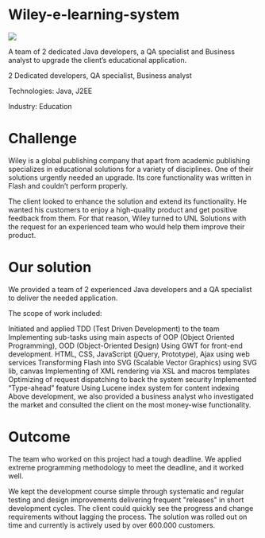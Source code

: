 # Wiley-e-learning-system
<img src="https://unl.solutions/sites/default/files/2017-11/bookstore_1.jpg">

A team of 2 dedicated Java developers, a QA specialist and Business analyst to upgrade the client’s educational application.

2 Dedicated developers, QA specialist, Business analyst

Technologies: Java, J2EE

Industry: Education

# Challenge
Wiley is a global publishing company that apart from academic publishing specializes in educational solutions for a variety of disciplines. One of their solutions urgently needed an upgrade. Its core functionality was written in Flash and couldn’t perform properly.

The client looked to enhance the solution and extend its functionality. He wanted his customers to enjoy a high-quality product and get positive feedback from them. For that reason, Wiley turned to UNL Solutions with the request for an experienced team who would help them improve their product.

# Our solution
We provided a team of 2 experienced Java developers and a QA specialist to deliver the needed application.

The scope of work included:

Initiated and applied TDD (Test Driven Development) to the team
Implementing sub-tasks using main aspects of OOP (Object Oriented Programming), OOD (Object-Oriented Design)
Using GWT for front-end development. HTML, CSS, JavaScript (jQuery, Prototype), Ajax using web services
Transforming Flash into SVG (Scalable Vector Graphics) using SVG lib, canvas
Implementing of XML rendering via XSL and macros templates
Optimizing of request dispatching to back the system security
Implemented “Type-ahead” feature
Using Lucene index system for content indexing
Above development, we also provided a business analyst who investigated the market and consulted the client on the most money-wise functionality.

# Outcome
The team who worked on this project had a tough deadline. We applied extreme programming methodology to meet the deadline, and it worked well.

We kept the development course simple through systematic and regular testing and design improvements delivering frequent "releases" in short development cycles. The client could quickly see the progress and change requirements without lagging the process. The solution was rolled out on time and currently is actively used by over 600.000 customers.
